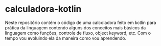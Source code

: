 # calculadora-kotlin
Neste repositório contém o código de uma calcoladora feito em kotlin para prática da linguagem contendo alguns dos conceitos mais básicos da linguagem como funções,
controle de fluxo, object keyword, etc. Com o tempo vou evoluindo ela da maneira como vou aprendendo.
